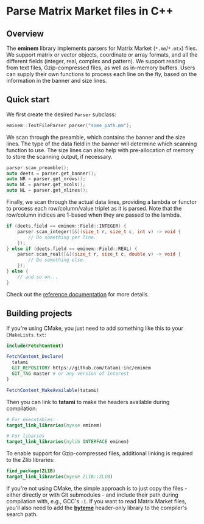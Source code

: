 # Parse Matrix Market files in C++

## Overview

The **eminem** library implements parsers for Matrix Market (`*.mm`/`*.mtx`) files.
We support matrix or vector objects, coordinate or array formats, and all the different fields (integer, real, complex and pattern).
We support reading from text files, Gzip-compressed files, as well as in-memory buffers.
Users can supply their own functions to process each line on the fly, based on the information in the banner and size lines.

## Quick start

We first create the desired `Parser` subclass:

```cpp
eminem::TextFileParser parser("some_path.mm");
```

We scan through the preamble, which contains the banner and the size lines.
The type of the data field in the banner will determine which scanning function to use.
The size lines can also help with pre-allocation of memory to store the scanning output, if necessary.

```cpp
parser.scan_preamble();
auto deets = parser.get_banner();
auto NR = parser.get_nrows();
auto NC = parser.get_ncols();
auto NL = parser.get_nlines();
```

Finally, we scan through the actual data lines, providing a lambda or functor to process each row/column/value triplet as it is parsed.
Note that the row/column indices are 1-based when they are passed to the lambda.

```cpp
if (deets.field == eminem::Field::INTEGER) {
    parser.scan_integer([&](size_t r, size_t c, int v) -> void {
        // Do something per line.
    });
} else if (deets.field == eminem::Field::REAL) {
    parser.scan_real([&](size_t r, size_t c, double v) -> void {
        // Do something else.
    });
} else {
    // and so on...
}
```

Check out the [reference documentation](tatami-inc.github.io/eminem/) for more details.

## Building projects

If you're using CMake, you just need to add something like this to your `CMakeLists.txt`:

```cmake
include(FetchContent)

FetchContent_Declare(
  tatami
  GIT_REPOSITORY https://github.com/tatami-inc/eminem
  GIT_TAG master # or any version of interest
)

FetchContent_MakeAvailable(tatami)
```

Then you can link to **tatami** to make the headers available during compilation:

```cmake
# For executables:
target_link_libraries(myexe eminem)

# For libaries
target_link_libraries(mylib INTERFACE eminem)
```

To enable support for Gzip-compressed files, additional linking is required to the Zlib libraries:

```cmake
find_package(ZLIB)
target_link_libraries(myexe ZLIB::ZLIB)
```

If you're not using CMake, the simple approach is to just copy the files - either directly or with Git submodules - and include their path during compilation with, e.g., GCC's `-I`.
If you want to read Matrix Market files, you'll also need to add the [**byteme**](https://github.com/LTLA/byteme) header-only library to the compiler's search path.
